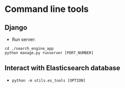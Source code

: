 # Command line tools
## Django
+ Run server: 
```
cd ./search_engine_app
python manage.py runserver [PORT_NUMBER]
```


## Interact with Elasticsearch database
+ `python -m utils.es_tools [OPTION]`